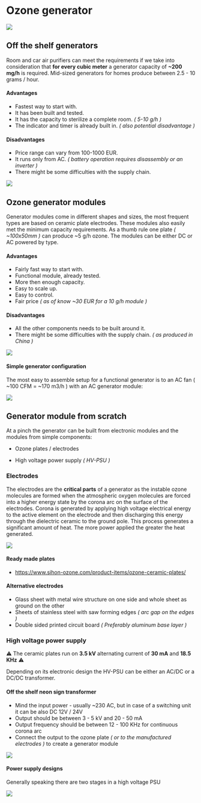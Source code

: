 # Ozone generator

![](generator.png)

## Off the shelf generators

Room and car air purifiers can meet the requirements if we take into consideration that **for every cubic meter** a generator capacity of **~200 mg/h** is required. Mid-sized generators for homes produce between 2.5 - 10 grams / hour.

#### Advantages

* Fastest way to start with.
* It has been built and tested.
* It has the capacity to sterilize a complete room. *( 5-10 g/h )*
* The indicator and timer is already built in. *( also potential disadvantage )* 

#### Disadvantages

* Price range can vary from 100-1000 EUR.
* It runs only from AC. *( battery operation requires disassembly or an inverter )*
* There might be some difficulties with the supply chain.

![](o3gen.jpg)

## Ozone generator modules

Generator modules come in different shapes and sizes, the most frequent types are based on ceramic plate electrodes. These modules also easily met the minimum capacity requirements. As a thumb rule one plate *( ~100x50mm )* can produce ~5 g/h ozone. The modules can be either DC or AC powered by type.

#### Advantages

* Fairly fast way to start with.
* Functional module, already tested.
* More then enough capacity.
* Easy to scale up.
* Easy to control.
* Fair price *( as of know ~30 EUR for a 10 g/h module )*

#### Disadvantages

* All the other components needs to be built around it. 
* There might be some difficulties with the supply chain. *( as produced in China )*

![](module.jpg)

#### Simple generator configuration

The most easy to assemble setup for a functional generator is to an AC fan ( ~100 CFM = ~170 m3/h ) with an AC generator module:

![](gen_mod_fan.jpg)



## Generator module from scratch

At a pinch the generator can be built from electronic modules and the modules from simple components:

* Ozone plates / electrodes

* High voltage power supply *( HV-PSU )*

  

### Electrodes

The electrodes are the **critical parts** of a generator as the instable ozone molecules are formed when the atmospheric oxygen molecules are forced into a higher energy state by the corona arc on the surface of the electrodes. Corona is generated by applying high voltage electrical energy to the active element on the electrode and then discharging this energy through the dielectric ceramic to the ground pole. This process generates a significant amount of heat. The more power applied the greater the heat generated.

![](ceramic.jpg)

#### Ready made plates

* https://www.sihon-ozone.com/product-items/ozone-ceramic-plates/

#### Alternative electrodes

* Glass sheet with metal wire structure on one side and whole sheet as ground on the other
* Sheets of stainless steel with saw forming edges *( arc gap on the edges )*
* Double sided printed circuit board  *( Preferably aluminum base layer )*

### High voltage power supply

:warning: The ceramic plates run on **3.5 kV** alternating current of **30 mA** and **18.5 KHz** :warning: 

Depending on its electronic design the HV-PSU can be either an AC/DC or a DC/DC transformer.

#### Off the shelf neon sign transformer

* Mind the input power - usually ~230 AC, but in case of a switching unit it can be also DC 12V / 24V 
* Output should be between 3 - 5 kV and 20 - 50 mA
* Output frequency should be between 12 - 100 KHz for continuous corona arc
* Connect the output to the ozone plate *( or to the manufactured electrodes )* to create a generator module

![](neon_sign.jpg)

#### Power supply designs

Generally speaking there are two stages in a high voltage PSU

![](hv_psu.png)